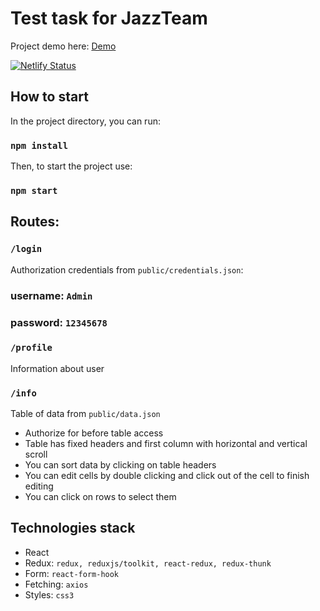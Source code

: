 # Test task for JazzTeam

Project demo here: [Demo](https://vladstepway-jazzteam-test-task.netlify.app/)

[![Netlify Status](https://api.netlify.com/api/v1/badges/8486695d-025e-4ab8-a012-681a2cfa22b8/deploy-status)](https://app.netlify.com/sites/vladstepway-jazzteam-test-task/deploys)
## How to start

In the project directory, you can run:

### `npm install`

Then, to start the project use:

### `npm start`

## Routes:

### `/login`

Authorization credentials from `public/credentials.json`: 
### username: `Admin`
### password: `12345678`

### `/profile`

Information about user

### `/info`
Table of data from `public/data.json`

* Authorize for before table access
* Table has fixed headers and first column with horizontal and vertical scroll
* You can sort data by clicking on table headers
* You can edit cells by double clicking and click out of the cell to finish editing
* You can click on rows to select them

## Technologies stack

* React
* Redux: `redux, reduxjs/toolkit, react-redux, redux-thunk`
* Form: `react-form-hook`
* Fetching: `axios`
* Styles: `css3`


